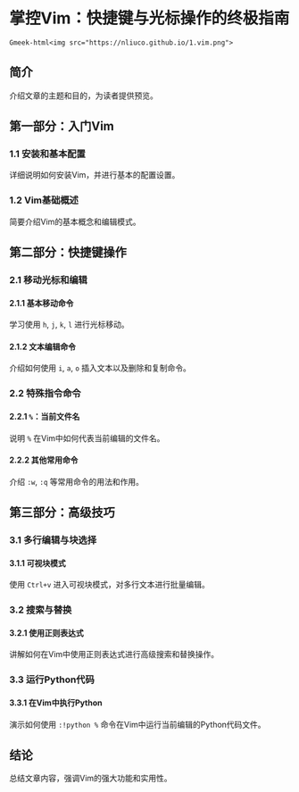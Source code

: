 # 掌控Vim：快捷键与光标操作的终极指南

`Gmeek-html<img src="https://nliuco.github.io/1.vim.png">`

## 简介
介绍文章的主题和目的，为读者提供预览。

## 第一部分：入门Vim

### 1.1 安装和基本配置
详细说明如何安装Vim，并进行基本的配置设置。

### 1.2 Vim基础概述
简要介绍Vim的基本概念和编辑模式。

## 第二部分：快捷键操作

### 2.1 移动光标和编辑

#### 2.1.1 基本移动命令
学习使用 `h`, `j`, `k`, `l` 进行光标移动。

#### 2.1.2 文本编辑命令
介绍如何使用 `i`, `a`, `o` 插入文本以及删除和复制命令。

### 2.2 特殊指令命令

#### 2.2.1 `%`：当前文件名
说明 `%` 在Vim中如何代表当前编辑的文件名。

#### 2.2.2 其他常用命令
介绍 `:w`, `:q` 等常用命令的用法和作用。

## 第三部分：高级技巧

### 3.1 多行编辑与块选择

#### 3.1.1 可视块模式
使用 `Ctrl+v` 进入可视块模式，对多行文本进行批量编辑。

### 3.2 搜索与替换

#### 3.2.1 使用正则表达式
讲解如何在Vim中使用正则表达式进行高级搜索和替换操作。

### 3.3 运行Python代码

#### 3.3.1 在Vim中执行Python
演示如何使用 `:!python %` 命令在Vim中运行当前编辑的Python代码文件。

## 结论

总结文章内容，强调Vim的强大功能和实用性。